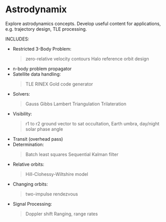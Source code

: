 # Astrodynamix
Explore astrodynamics concepts.  Develop useful content for applications, e.g. trajectory design, TLE processing.

INCLUDES:
- Restricted 3-Body Problem:
	> zero-relative velocity contours
	> Halo reference orbit design
	> 
- n-body problem propagator
- Satellite data handling:
	> TLE
	> RINEX
	> Gold code generator
- Solvers:
	> Gauss
	> Gibbs
	> Lambert
	> Triangulation
	> Trilateration
- Visibility:
	> r1 to r2
	> ground vector to sat
	> occultation, Earth umbra, day/night
	> solar phase angle
- Transit (overhead pass)
- Determination:
	> Batch least squares
	> Sequential Kalman filter
- Relative orbits:
	> Hill-Clohessy-Wiltshire model
- Changing orbits:
	> two-impulse rendezvous
- Signal Processing:
	> Doppler shift
	> Ranging, range rates
